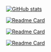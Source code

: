 [![GitHub stats](https://github-readme-stats.vercel.app/api?username=alexandr-mironov&count_private=true&show_icons=true&theme=dark&include_all_commits=true&hide_border=true&hide=prs&bg_color=31313A)](https://github.com/alexandr-mironov/alexandr-mironov)

[![Readme Card](https://github-readme-stats.vercel.app/api/pin/?username=alexandr-mironov&repo=php-smpp&theme=dark)](https://github.com/alexandr-mironov/php-smpp)

[![Readme Card](https://github-readme-stats.vercel.app/api/pin/?username=alexandr-mironov&repo=php8-smpp&theme=dark)](https://github.com/alexandr-mironov/php8-smpp)

[![Readme Card](https://github-readme-stats.vercel.app/api/pin/?username=alexandr-mironov&repo=ax50&theme=dark)](https://github.com/alexandr-mironov/ax50)
